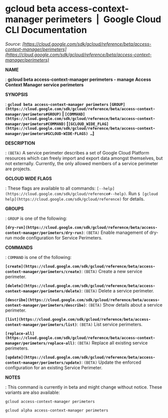 # gcloud beta access-context-manager perimeters  |  Google Cloud CLI Documentation

*Source: [https://cloud.google.com/sdk/gcloud/reference/beta/access-context-manager/perimeters](https://cloud.google.com/sdk/gcloud/reference/beta/access-context-manager/perimeters)*

**NAME**

: **gcloud beta access-context-manager perimeters - manage Access Context Manager service perimeters**

**SYNOPSIS**

: **`gcloud beta access-context-manager perimeters` `[GROUP](https://cloud.google.com/sdk/gcloud/reference/beta/access-context-manager/perimeters#GROUP)` | `[COMMAND](https://cloud.google.com/sdk/gcloud/reference/beta/access-context-manager/perimeters#COMMAND)` [`[GCLOUD_WIDE_FLAG](https://cloud.google.com/sdk/gcloud/reference/beta/access-context-manager/perimeters#GCLOUD-WIDE-FLAGS) …`]**

**DESCRIPTION**

: `(BETA)` A service perimeter describes a set of Google Cloud Platform
resources which can freely import and export data amongst themselves, but not
externally.
Currently, the only allowed members of a service perimeter are projects.

**GCLOUD WIDE FLAGS**

: These flags are available to all commands: `[--help](https://cloud.google.com/sdk/gcloud/reference#--help)`.
Run `$ [gcloud help](https://cloud.google.com/sdk/gcloud/reference)` for details.

**GROUPS**

: ``GROUP`` is one of the following:

**`[dry-run](https://cloud.google.com/sdk/gcloud/reference/beta/access-context-manager/perimeters/dry-run)`**:
`(BETA)` Enable management of dry-run mode configuration for Service
Perimeters.

**COMMANDS**

: ``COMMAND`` is one of the following:

**`[create](https://cloud.google.com/sdk/gcloud/reference/beta/access-context-manager/perimeters/create)`**:
`(BETA)` Create a new service perimeter.

**`[delete](https://cloud.google.com/sdk/gcloud/reference/beta/access-context-manager/perimeters/delete)`**:
`(BETA)` Delete a service perimeter.

**`[describe](https://cloud.google.com/sdk/gcloud/reference/beta/access-context-manager/perimeters/describe)`**:
`(BETA)` Show details about a service perimeter.

**`[list](https://cloud.google.com/sdk/gcloud/reference/beta/access-context-manager/perimeters/list)`**:
`(BETA)` List service perimeters.

**`[replace-all](https://cloud.google.com/sdk/gcloud/reference/beta/access-context-manager/perimeters/replace-all)`**:
`(BETA)` Replace all existing service perimeters.

**`[update](https://cloud.google.com/sdk/gcloud/reference/beta/access-context-manager/perimeters/update)`**:
`(BETA)` Update the enforced configuration for an existing Service
Perimeter.

**NOTES**

: This command is currently in beta and might change without notice. These
variants are also available:

```
gcloud access-context-manager perimeters
```

```
gcloud alpha access-context-manager perimeters
```